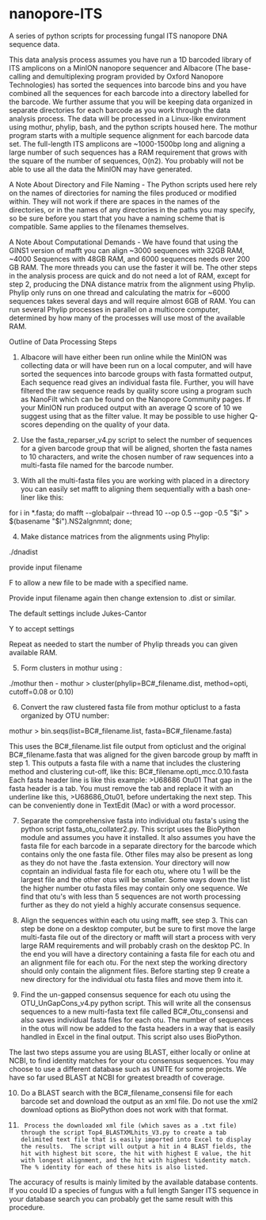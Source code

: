 # nanopore-ITS
A series of python scripts for processing fungal ITS nanopore DNA sequence data.


This data analysis process assumes you have run a 1D barcoded library of ITS amplicons on a MinION nanopore sequencer and Albacore (The base-calling and demultiplexing program provided by Oxford Nanopore Technologies) has sorted the sequences into barcode bins and you have combined all the sequences for each barcode into a directory labelled for the barcode.  We further assume that you will be keeping data organized in separate directories for each barcode as you work through the data analysis process. The data will be processed in a Linux-like environment using mothur, phylip, bash, and the python scripts housed here.  The mothur program starts with a multiple sequence alignment for each barcode data set.  The full-length ITS amplicons are ~1000-1500bp long and aligning a large number of such sequences has a RAM requirement that grows with the square of the number of sequences, O(n2).  You probably will not be able to use all the data the MinION may have generated.  

A Note About Directory and File Naming - The Python scripts used here rely on the names of directories for naming the files produced or modified within.  They will not work if there are spaces in the names of the directories, or in the names of any directories in the paths you may specify, so be sure before you start that you have a naming scheme that is compatible.  Same applies to the filenames themselves.

A Note About Computational Demands - We have found that using the GINS1 version of mafft you can align ~3000 sequences with 32GB RAM, ~4000 Sequences with 48GB RAM, and 6000 sequences needs over 200 GB RAM.  The more threads you can use the faster it will be.  The other steps in the analysis process are quick and do not need a lot of RAM, except for step 2, producing the DNA distance matrix from the alignment using Phylip.  Phylip only runs on one thread and calculating the matrix for ~6000 sequences takes several days and will require almost 6GB of RAM.  You can run several Phylip processes in parallel on a multicore computer, determined by how many of the processes will use most of the available RAM.

Outline of Data Processing Steps

1.	Albacore will have either been run online while the MinION was collecting data or will have been run on a local computer, and will have sorted the sequences into barcode groups with fasta formatted output,  Each sequence read gives an individual fasta file.  Further, you will have filtered the raw sequence reads by quality score using a program such as NanoFilt which can be found on the Nanopore Community pages.  If your MinION run produced output with an average Q score of 10 we suggest using that as the filter value.  It may be possible to use higher Q-scores depending on the quality of your data.  

2.	Use the fasta_reparser_v4.py script to select the number of sequences for a given barcode group that will be aligned, shorten the fasta names to 10 characters, and write the chosen number of raw sequences into a multi-fasta file named for the barcode number.

3.	With all the multi-fasta files you are working with placed in a directory you can easily set mafft to aligning them sequentially with a bash one-liner like this:

for i in *.fasta; 
do mafft --globalpair --thread 10 --op 0.5 --gop -0.5 "$i" >  $(basename "$i").NS2algnmnt; done;

4.	Make distance matrices from the alignments using Phylip:

./dnadist

provide input filename

F to allow a new file to be made with a specified name.

Provide input filename again then change extension to .dist or similar.

The default settings include Jukes-Cantor

Y to accept settings

Repeat as needed to start the number of Phylip threads you can given available RAM.

5.	Form clusters in mothur using :

./mothur  then -
mothur > cluster(phylip=BC#_filename.dist, method=opti, cutoff=0.08 or 0.10)

6.	Convert the raw clustered fasta file from mothur opticlust to a fasta organized by OTU number:

mothur > bin.seqs(list=BC#_filename.list, fasta=BC#_filename.fasta)

This uses the BC#_filename.list file output from opticlust and the original BC#_filename.fasta that was aligned for the given barcode group by mafft in step 1.  This outputs a fasta file with a name that includes the clustering method and clustering cut-off, like this:
BC#_filename.opti_mcc.0.10.fasta
Each fasta header line is like this example:  >U68686	Otu01
That gap in the fasta header is a tab.
You must remove the tab and replace it with an underline like this, >U68686_Otu01, before undertaking the next step.  This can be conveniently done in TextEdit (Mac) or with a word processor.

7.	Separate the comprehensive fasta into individual otu fasta's using the python script fasta_otu_collater2.py.  This script uses the BioPython module and assumes you have it installed.  It also assumes you have the fasta file for each barcode in a separate directory for the barcode which contains only the one fasta file.  Other files may also be present as long as they do not have the .fasta extension.
Your directory will now copntain an individual fasta file for each otu, where otu 1 will be the largest file and the other otus will be smaller.  Some ways down the list the higher number otu fasta files may contain only one sequence.  We find that otu's with less than 5 sequences are not worth processing further as they do not yield a highly accurate consensus sequence.

8.	Align the sequences within each otu using mafft, see step 3.  This can step be done on a desktop computer, but be sure to first move the large multi-fasta file out of the directory or mafft will start a process with very large RAM requirements and will probably crash on the desktop PC.  In the end you will have a directory containing a fasta file for each otu and an alignment file for each otu.
For the next step the working directory should only contain the alignment files.  Before starting step 9 create a new directory for the individual otu fasta files and move them into it.

9.	Find the un-gapped consensus sequence for each otu using the OTU_UnGapCons_v4.py python script.  This will write all the consensus sequences to a new multi-fasta text file called BC#_Otu_consensi and also saves individual fasta files for each otu.  The number of sequences in the otus will now be added to the fasta headers in a way that is easily handled in Excel in the final output.
This script also uses BioPython.


The last two steps assume you are using BLAST, either locally or online at NCBI, to find identity matches for your otu consensus sequences.  You may choose to use a different database such as UNITE for some projects.  We have so far used BLAST at NCBI for greatest breadth of coverage.

10.    Do a BLAST search with the BC#_filename_consensi file for each barcode set and download the output as an xml file.  Do not use the xml2 download options as BioPython does not work with that format.

11.  	 Process the downloaded xml file (which saves as a .txt file) through the script Top4_BLASTXMLhits_V3.py to create a tab delimited text file that is easily imported into Excel to display the results.  The script will output a hit in 4 BLAST fields, the hit with highest bit score, the hit with highest E value, the hit with longest alignment, and the hit with highest %identity match.  The % identity for each of these hits is also listed.
The accuracy of results is mainly limited by the available database contents.  If you could ID a species of fungus with a full length Sanger ITS sequence in your database search you can probably get the same result with this procedure.
